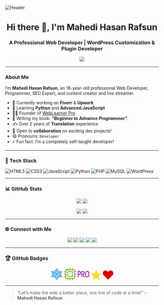 ![Header](https://pbs.twimg.com/profile_banners/1834270423946805248/1744633024/1080x360)

<h1 align="center">Hi there 👋, I'm Mahedi Hasan Rafsun</h1>
<h3 align="center">A Professional Web Developer | WordPress Customization & Plugin Developer</h3>

<p align="center">
  <img src="https://readme-typing-svg.herokuapp.com?font=Fira+Code&size=22&pause=1000&center=true&vCenter=true&width=435&lines=Web+Developer;Programmer;WordPress+Plugin+Developer;Freelancer+%7C+SEO+Expert;Founder+of+WebLearner+Pro" />
</p>

---

### About Me

I’m **Mahedi Hasan Rafsun**, an 18-year-old professional Web Developer, Programmer, SEO Expert, and content creator and live streamer.

- 🔭 Currently working on **Fiverr** & **Upwork**
- 🌱 Learning **Python** and **Advanced JavaScript**
- 👨‍💻 Founder of [WebLearner Pro](https://weblearnerprosite.blogspot.com/)
- 📖 Writing my book: _**"Beginner to Advance Programmer"**_
- ✍️ Over 2 years of **Translation** experience
- 🤝 Open to **collaboration** on exciting dev projects!
- 😄 Pronouns: `Developer`
- ⚡ Fun fact: I’m a completely self-taught developer!

---

### 🚀 Tech Stack

![HTML5](https://img.shields.io/badge/-HTML5-E34F26?style=flat&logo=html5&logoColor=white)
![CSS3](https://img.shields.io/badge/-CSS3-1572B6?style=flat&logo=css3)
![JavaScript](https://img.shields.io/badge/-JavaScript-F7DF1E?style=flat&logo=javascript&logoColor=black)
![Python](https://img.shields.io/badge/-Python-3776AB?style=flat&logo=python&logoColor=white)
![PHP](https://img.shields.io/badge/-PHP-777BB4?style=flat&logo=php&logoColor=white)
![MySQL](https://img.shields.io/badge/-MySQL-4479A1?style=flat&logo=mysql&logoColor=white)
![WordPress](https://img.shields.io/badge/-WordPress-21759B?style=flat&logo=wordpress)

---

### 📊 GitHub Stats

<p align="center">
  <img src="https://github-readme-stats.vercel.app/api?username=mhrtuch240&show_icons=true&theme=radical" width="47%"/>
  <img src="https://streak-stats.demolab.com?user=mhrtuch240&theme=radical" width="47%"/>
</p>

<p align="center">
  <img src="https://github-readme-stats.vercel.app/api/top-langs/?username=mhrtuch240&layout=compact&theme=radical" width="47%"/>
  <img src="https://api.vaunt.dev/v1/github/entities/mhrtuch240/contributions?format=svg&private=true" width="47%">
</p>

---

### 🌐 Connect with Me

<p align="center">
  <a href="https://github.com/mhrtuch240"><img src="https://img.shields.io/badge/GitHub-000?style=for-the-badge&logo=github&logoColor=white"/></a>
  <a href="https://facebook.com/mhrWebDeveloper"><img src="https://img.shields.io/badge/Facebook-1877F2?style=for-the-badge&logo=facebook&logoColor=white"/></a>
  <a href="https://instagram.com/iammahedihasanalways"><img src="https://img.shields.io/badge/Instagram-E4405F?style=for-the-badge&logo=instagram&logoColor=white"/></a>
  <a href="https://x.com/MHR_tech240"><img src="https://img.shields.io/badge/Twitter-1DA1F2?style=for-the-badge&logo=twitter&logoColor=white"/></a>
  <a href="https://weblearnerprosite.blogspot.com/"><img src="https://img.shields.io/badge/Website-4285F4?style=for-the-badge&logo=google-chrome&logoColor=white"/></a>
</p>

---

### 🏆 GitHub Badges

<p align="center">
  <a href="https://archiveprogram.github.com/"><img src="https://raw.githubusercontent.com/acervenky/animated-github-badges/master/assets/acbadge.gif" width="40" height="40"></a>
  <a href="https://docs.github.com/en/developers"><img src="https://raw.githubusercontent.com/acervenky/animated-github-badges/master/assets/devbadge.gif" width="40" height="40"></a>
  <a href="https://github.com/pricing"><img src="https://raw.githubusercontent.com/acervenky/animated-github-badges/master/assets/pro.gif" width="40" height="40"></a>
  <a href="https://stars.github.com/"><img src="https://raw.githubusercontent.com/acervenky/animated-github-badges/master/assets/starbadge.gif" width="35" height="35"></a>
  <a href="https://docs.github.com/en/github/supporting-the-open-source-community-with-github-sponsors"><img src="https://raw.githubusercontent.com/acervenky/animated-github-badges/master/assets/sponsorbadge.gif" width="35" height="35"></a>
</p>

---

> “Let’s make the web a better place, one line of code at a time!” – **Mahedi Hasan Rafsun**

